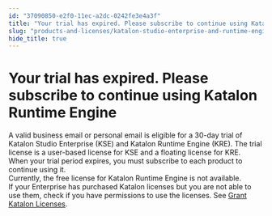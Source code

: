```yaml
---
id: "37090850-e2f0-11ec-a2dc-0242fe3e4a3f"
title: "Your trial has expired. Please subscribe to continue using Katalon Runtime Engine"
slug: "products-and-licenses/katalon-studio-enterprise-and-runtime-engine-licenses/troubleshoot/troubleshooting-activation-problem/your-trial-has-expired.-please-subscribe-to-continue-using-katalon-runtime-engine"
hide_title: true
---
```


# <a id="troubleshooting-3884" class="anchor_top_offset"/><a id="ariaid-title1" class="anchor_top_offset"/>Your trial has expired. Please subscribe to continue using Katalon Runtime Engine

<p xmlns="http://www.w3.org/1999/xhtml" className="shortdesc"> </p> 
<section xmlns="http://www.w3.org/1999/xhtml" className="section condition"><p className="p" /></section> 
<div xmlns="http://www.w3.org/1999/xhtml" className="bodydiv troubleSolution"><section className="section cause"><p className="p" /></section><section className="section remedy"><div className="li step p"><span className="ph cmd">A valid business email or personal email is eligible for a 30-day trial of Katalon Studio Enterprise (KSE) and Katalon Runtime Engine (KRE). The trial license is a user-based license for KSE and a floating license for KRE.</span><div className="itemgroup info">When your trial period expires, you must subscribe to each product to continue using it.</div><div className="itemgroup info">Currently, the free license for Katalon Runtime Engine is not available.</div><div className="itemgroup info">If your Enterprise has purchased Katalon licenses but you are not able to use them, check if you have permissions to use the licenses. See <a className="xref" href="/docs/products-and-licenses/license-administration/licenses-management/grant-katalon-licenses">Grant Katalon Licenses</a>.</div></div></section></div>
